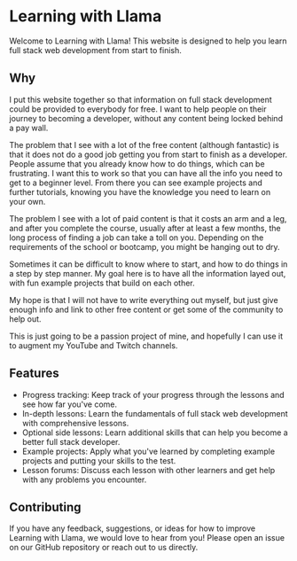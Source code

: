# Learning with Llama

Welcome to Learning with Llama! This website is designed to help you learn full stack web development from start to finish.

## Why
      
I put this website together so that information on full stack development could be provided
to everybody for free. I want to help people on their journey to becoming a developer, without
any content being locked behind a pay wall. 

The problem that I see with a lot of the free content (although fantastic) is that it does not do a good
job getting you from start to finish as a developer. People assume that you already know how to do things,
which can be frustrating. I want this to work so that you can have all the info you need to get to a 
beginner level. From there you can see example projects and further tutorials, knowing you have the 
knowledge you need to learn on your own. 

The problem I see with a lot of paid content is that it costs an arm and a leg, and after you 
complete the course, usually after at least a few months, the long process of finding a job
can take a toll on you. Depending on the requirements of the school or bootcamp, you might
be hanging out to dry.

Sometimes it can be difficult to know where to start, and how to do things in a step by step manner.
My goal here is to have all the information layed out, with fun example projects that build on each other.

My hope is that I will not have to write everything out myself, but just give enough info and link to other
free content or get some of the community to help out. 

This is just going to be a passion project of mine, and hopefully I can use it to augment my YouTube
and Twitch channels. 

## Features

-   Progress tracking: Keep track of your progress through the lessons and see how far you've come.
-   In-depth lessons: Learn the fundamentals of full stack web development with comprehensive lessons.
-   Optional side lessons: Learn additional skills that can help you become a better full stack developer.
-   Example projects: Apply what you've learned by completing example projects and putting your skills to the test.
-   Lesson forums: Discuss each lesson with other learners and get help with any problems you encounter.

## Contributing

If you have any feedback, suggestions, or ideas for how to improve Learning with Llama, we would love to hear from you! Please open an issue on our GitHub repository or reach out to us directly.
